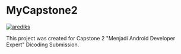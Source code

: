 MyCapstone2
=========================
[![arediks](https://dl.circleci.com/status-badge/img/gh/arediks/MyCapstone2/tree/master.svg?style=svg&circle-token=CCIPRJ_WAWZSUtDTpEvsgkJL15T5k_67cc0ef3186f6a4e485925f1895995c7fcc9593d)](https://dl.circleci.com/status-badge/redirect/gh/arediks/MyCapstone2/tree/master)

This project was created for Capstone 2 "Menjadi Android Developer Expert" Dicoding Submission.
